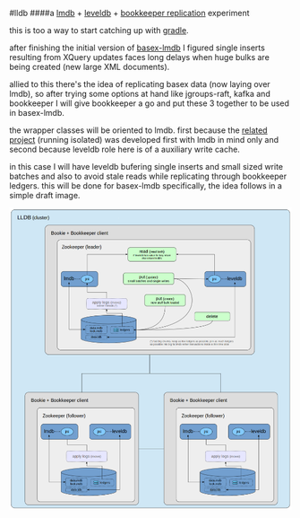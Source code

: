 #lldb
####a [lmdb](http://symas.com/mdb/) + [leveldb](https://github.com/google/leveldb) + [bookkeeper replication](http://bookkeeper.apache.org) experiment

this is too a way to start catching up with [gradle](http://gradle.org/).

after finishing the initial version of [basex-lmdb](https://github.com/mauricioscastro/basex-lmdb) I figured 
single inserts resulting from XQuery updates faces long delays when huge bulks are being created (new large XML documents).

allied to this there's the idea of replicating basex data (now laying over lmdb), so after trying some options 
at hand like jgroups-raft, kafka and bookkeeper I will give bookkeeper a go and put these 3 together to 
be used in basex-lmdb. 

the wrapper classes will be oriented to lmdb. first because the [related project](https://github.com/mauricioscastro/basex-lmdb) 
(running isolated) was developed first with lmdb in mind only and second because leveldb role here is 
of a auxiliary write cache.  

in this case I will have leveldb bufering single inserts and small sized write batches and also to avoid 
stale reads while replicating through bookkeeper ledgers. this will be done for basex-lmdb specifically, 
the idea follows in a simple draft image.

![lldb](https://raw.githubusercontent.com/mauricioscastro/lldb/gh-pages/images/lldb_idea.png)


